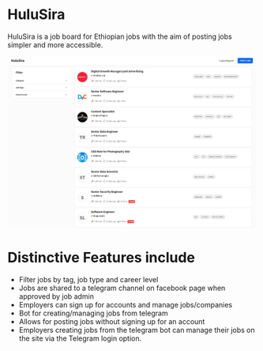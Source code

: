 # HuluSira

HuluSira is a job board for Ethiopian jobs with the aim of posting jobs simpler and more accessible.

![HuluSira](https://github.com/mickykebe/hulusira/blob/master/screenshot.png "HuluSira")

# Distinctive Features include

- Filter jobs by tag, job type and career level
- Jobs are shared to a telegram channel on facebook page when approved by job admin
- Employers can sign up for accounts and manage jobs/companies
- Bot for creating/managing jobs from telegram
- Allows for posting jobs without signing up for an account
- Employers creating jobs from the telegram bot can manage their jobs on the site via the Telegram login option.

